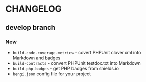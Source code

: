 # CHANGELOG

## develop branch

### New

* `build-code-coverage-metrics` - covert PHPUnit clover.xml into Markdown and badges
* `build-contracts` - convert PHPUnit testdox.txt into Markdown
* `build-php-badges` - get PHP badges from shields.io
* `bengi.json` config file for your project
